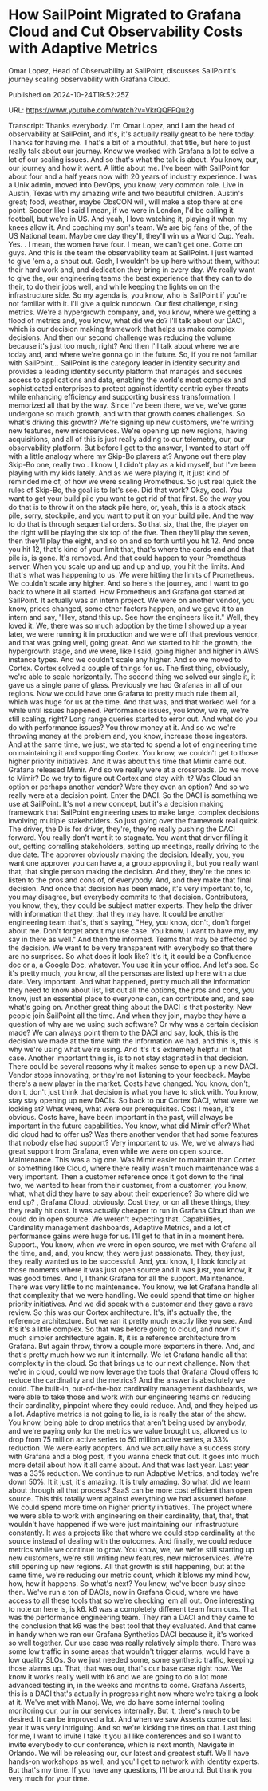 # How SailPoint Migrated to Grafana Cloud and Cut Observability Costs with Adaptive Metrics

Omar Lopez, Head of Observability at SailPoint, discusses SailPoint's journey scaling observability with Grafana Cloud.

Published on 2024-10-24T19:52:25Z

URL: https://www.youtube.com/watch?v=VkrQQFPQu2g

Transcript: Thanks everybody. I'm Omar Lopez, and I am the head of observability
at SailPoint, and it's, it's actually really great to be
here today. Thanks for having me. That's a bit of a mouthful, that title, but here to just really
talk about our journey. Know we worked with Grafana a lot to
solve a lot of our scaling issues. And so that's what the talk
is about. You know, our, our journey and how it
went. A little about me. I've been with SailPoint for about four
and a half years now with 20 years of industry experience. I was a Unix
admin, moved into DevOps, you know, very common role. Live in Austin, Texas with my amazing wife and two
beautiful children. Austin's great; food, weather, maybe ObsCON will,
will make a stop there at one point. Soccer like I said I mean, if we were
in London, I'd be calling it football, but we're in US. And
yeah, I love watching it, playing it when my knees allow
it. And coaching my son's team. We are big fans of the, of the US
National team. Maybe one day they'll, they'll win us a World Cup.
Yeah. Yes. . I mean, the women have four. I mean,
we can't get one. Come on guys. And this is the team the
observability team at SailPoint. I just wanted to give
'em a, a shout out. Gosh, I wouldn't be up here without
them, without their hard work and, and dedication they bring in every day. We really want to give the, our engineering teams the best
experience that they can to do their, to do their jobs well, and while keeping the lights on on the
infrastructure side. So my agenda is, you know, who is SailPoint if
you're not familiar with it. I'll give a quick rundown. Our
first challenge, rising metrics. We're a hypergrowth
company, and, you know, where we getting a flood of metrics
and, you know, what did we do? I'll talk about our DACI, which is our decision making
framework that helps us make complex decisions. And then our second challenge was
reducing the volume because it's just too much, right? And then I'll talk
about where we are today and, and where we're gonna
go in the future. So, if you're not familiar with SailPoint... SailPoint is the category leader in
identity security and provides a leading identity security platform that manages
and secures access to applications and data, enabling the world's most complex and
sophisticated enterprises to protect against identity centric cyber
threats while enhancing efficiency and supporting business transformation.
I memorized all that by the way. Since I've been there, we've, we've
gone undergone so much growth, and with that growth comes challenges.
So what's driving this growth? We're signing up new customers, we're
writing new features, new microservices. We're opening up new
regions, having acquisitions, and all of this is just really
adding to our telemetry, our, our observability platform.
But before I get to the answer, I wanted to start off with a little
analogy where my Skip-Bo players at? Anyone out there play Skip-Bo
one, really two . I know I, I didn't play as a kid myself, but
I've been playing with my kids lately. And as we were playing it, it
just kind of reminded me of, of how we were scaling Prometheus. So just real quick the rules of Skip-Bo, the goal is to let's see.
Did that work? Okay, cool. You want to get your build pile you want to get rid of that first. So the way you do that is to throw
it on the stack pile here, or, yeah, this is a stock stack
pile, sorry, stockpile, and you want to put it on your build pile. And the way to do that is through
sequential orders. So that six, that the, the player on the right will be
playing the six top of the five. Then they'll play the seven,
then they'll play the eight, and so on and so forth until
you hit 12. And once you hit 12, that's kind of your limit that, that's
where the cards end and that pile is, is gone. It's removed. And that could
happen to your Prometheus server. When you scale up and up and
up and up, you hit the limits. And that's what was happening to us. We
were hitting the limits of Prometheus. We couldn't scale any higher.
And so here's the journey, and I want to go back
to where it all started. How Prometheus and Grafana
got started at SailPoint. It actually was an intern project.
We were on another vendor, you know, prices changed, some other factors happen,
and we gave it to an intern and say, "Hey, stand this up. See how the engineers
like it." Well, they loved it. We, there was so much adoption by the
time I showed up a year later, we were running it in production and
we were off that previous vendor, and that was going well, going great. And we started to hit the growth,
the hypergrowth stage, and we were, like I said, going higher and
higher in AWS instance types. And we couldn't scale any higher.
And so we moved to Cortex. Cortex solved a couple of things
for us. The first thing, obviously, we're able to scale horizontally. The second thing we solved our single
it, it gave us a single pane of glass. Previously we had Grafanas
in all of our regions. Now we could have one Grafana
to pretty much rule them all, which was huge for us at
the time. And that was, and that worked well for a
while until issues happened. Performance issues, you know,
we're, we're still scaling, right? Long range queries started to error out. And what do you do with performance
issues? You throw money at it. And so we we're throwing money
at the problem and, you know, increase those ingestors. And
at the same time, we just, we started to spend a lot of
engineering time on maintaining it and supporting Cortex. You know, we couldn't get to those
higher priority initiatives. And it was about this time that Mimir
came out. Grafana released Mimir. And so we really were at a
crossroads. Do we move to Mimir? Do we try to figure out
Cortex and stay with it? Was Cloud an option or perhaps another
vendor? Were they even an option? And so we really were at a decision point. Enter the DACI. So the DACI is
something we use at SailPoint. It's not a new concept, but it's a decision making framework
that SailPoint engineering uses to make large, complex decisions
involving multiple stakeholders. So just going over the framework real
quick. The driver, the D is for driver, they're, they're really
pushing the DACI forward. You really don't want it to stagnate.
You want that driver filling it out, getting corralling stakeholders,
setting up meetings, really driving to the due date. The approver obviously making
the decision. Ideally, you, you want one approver you can
have a, a group approving it, but you really want that, that single
person making the decision. And they, they're the ones to listen to the
pros and cons of, of everybody. And, and they make that final decision.
And once that decision has been made, it's very important to,
to, you may disagree, but everybody commits to that decision. Contributors, you know, they, they
could be subject matter experts. They help the driver with information
that they, that they may have. It could be another engineering team
that's, that's saying, "Hey, you know, don't, don't forget about me. Don't
forget about my use case. You know, I want to have my, my say in there
as well." And then the informed. Teams that may be
affected by the decision. We want to be very transparent with
everybody so that there are no surprises. So what does it look like? It's it,
it could be a Confluence doc or a, a Google Doc, whatever. You use
it in your office. And let's see. So it's pretty much, you know, all the personas are listed up here
with a due date. Very important. And what happened, pretty much all the information
they need to know about list, list out all the options,
the pros and cons, you know, just an essential place to
everyone can, can contribute and, and see what's going on. Another great thing about
the DACI is that posterity. New people join SailPoint all
the time. And when they join, maybe they have a question of
why are we using such software? Or why was a certain decision made? We can always point them
to the DACI and say, look, this is the decision we made at the
time with the information we had, and this is, this is why
we're using what we're using. And it's it's extremely
helpful in that case. Another important thing is, is to
not stay stagnated in that decision. There could be several reasons why
it makes sense to open up a new DACI. Vendor stops innovating, or they're
not listening to your feedback. Maybe there's a new player in the market.
Costs have changed. You know, don't, don't, don't just think that decision is
what you have to stick with. You know, stay stay opening up new DACIs. So back to our Cortex DACI, what
were we looking at? What were, what were our prerequisites. Cost I mean, it's obvious. Costs have, have
been important in the past, will always be important in the
future capabilities. You know, what did Mimir offer? What
did cloud had to offer us? Was there another vendor that had
some features that nobody else had support? Very important to us. We, we've
always had great support from Grafana, even while we were on
open source. Maintenance. This was a big one. Was Mimir easier to maintain than
Cortex or something like Cloud, where there really wasn't much
maintenance was a very important. Then a customer reference once
it got down to the final two, we wanted to hear from their customer,
from a customer, you know, what, what did they have to say about their
experience? So where did we end up? , Grafana Cloud,
obviously. Cost they, or on all these things,
they, they really hit cost. It was actually cheaper to run in Grafana
Cloud than we could do in open source. We weren't expecting that. Capabilities, Cardinality management
dashboards, Adaptive Metrics, and a lot of performance
gains were huge for us. I'll get to that in in a moment
here. Support., You know, when we were in open source, we met
with Grafana all the time, and, and, you know, they were just
passionate. They, they just, they really wanted us to be
successful. And, you know, I, I look fondly at those moments where it
was just open source and it was just, you know, it was good times. And I,
I thank Grafana for all the support. Maintenance. There was very little
to no maintenance. You know, we let Grafana handle all that
complexity that we were handling. We could spend that time on
higher priority initiatives. And we did speak with a customer
and they gave a rave review. So this was our Cortex architecture.
It's, it's actually the, the reference architecture. But we ran
it pretty much exactly like you see. And it's it's a little complex.
So that was before going to cloud, and now it's much simpler
architecture again. It, it is a reference architecture
from Grafana. But again throw, throw a couple more
exporters in there. And, and that's pretty much
how we run it internally. We let Grafana handle all
that complexity in the cloud. So that brings us to our next
challenge. Now that we're in cloud, could we now leverage the tools that
Grafana Cloud offers to reduce the cardinality and the metrics? And the answer is absolutely
we could. The built-in, out-of-the-box cardinality
management dashboards, we were able to take those and work with
our engineering teams on reducing their cardinality, pinpoint where they could
reduce. And, and they helped us a lot. Adaptive metrics is not going to lie,
is is really the star of the show. You know, being able to drop metrics
that aren't being used by anybody, and we're paying only for the
metrics we value brought us, allowed us to drop from 75 million active
series to 50 million active series, a 33% reduction. We were early adopters. And we actually have a success
story with Grafana and a blog post, if you wanna check that out. It goes into much more detail
about how it all came about. And that was last year. Last
year was a 33% reduction. We continue to run Adaptive Metrics, and today we're down 50%. It it just, it's amazing. It is truly amazing. So what did we learn about
through all that process? SaaS can be more cost
efficient than open source. This this totally went against
everything we had assumed before. We could spend more time on
higher priority initiatives. The project where we were able to work
with engineering on their cardinality, that, that, that wouldn't have happened if we were
just maintaining our infrastructure constantly. It was a projects like that
where we could stop cardinality at the source instead of dealing
with the outcomes. And finally, we could reduce metrics while we
continue to grow. You know, we, we we're still starting up new customers,
we're still writing new features, new microservices. We're
still opening up new regions. All that growth is still
happening, but at the same time, we're reducing our metric count,
which it blows my mind how, how, how it happens. So what's next? You know, we've been busy since then.
We've run a ton of DACIs, now in Grafana Cloud, where we have access to all these tools
that so we're checking 'em all out. One interesting to note on here is, is k6. k6 was a completely
different team from ours. That was the performance engineering team. They ran a DACI and they came to the
conclusion that k6 was the best tool that they evaluated. And that came in handy when we
ran our Grafana Synthetics DACI because it, it's worked so well together. Our use case was really relatively simple there. There was some low traffic in some
areas that wouldn't trigger alarms, would have a low quality SLOs. So we
just needed some, some synthetic traffic, keeping those alarms up. That, that was
our, that's our base case right now. We know it works really well with k6 and
we are going to do a lot more advanced testing in, in the weeks
and months to come. Grafana Asserts, this is a DACI that's actually in progress
right now where we're taking a look at it. We've met with Manoj. We, we do have some internal
tooling monitoring our, our in our services internally. But it, there's much to be desired.
It can be improved a lot. And when we saw Asserts come out
last year it was very intriguing. And so we're kicking the tires
on that. Last thing for me, I want to invite I take it you all like
conferences and so I want to invite everybody to our conference, which
is next month, Navigate in Orlando. We will be releasing our, our
latest and greatest stuff. We'll have hands-on workshops as well, and you'll get to network with
identity experts. But that's my time. If you have any questions, I'll be around. But thank you very much for your time.


